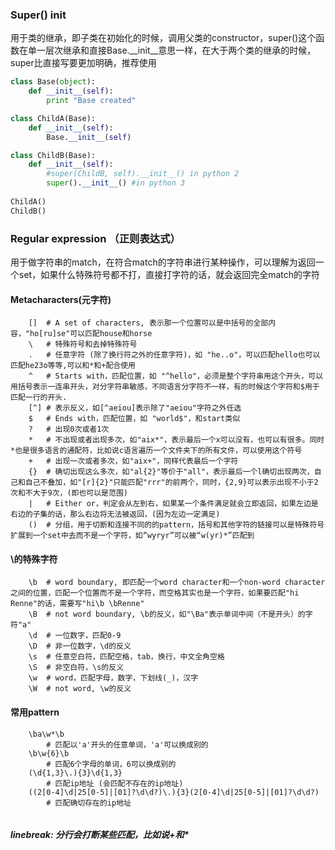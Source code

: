### Super() init
用于类的继承，即子类在初始化的时候，调用父类的constructor，super()这个函数在单一层次继承和直接Base.\_\_init\_\_意思一样，在大于两个类的继承的时候，super比直接写要更加明确，推荐使用
```python
class Base(object):
    def __init__(self):
        print "Base created"

class ChildA(Base):
    def __init__(self):
        Base.__init__(self)

class ChildB(Base):
    def __init__(self):
        #super(ChildB, self).__init__() in python 2
        super().__init__() #in python 3
        
ChildA() 
ChildB()
```

### Regular expression （正则表达式）
用于做字符串的match，在符合match的字符串进行某种操作，可以理解为返回一个set，如果什么特殊符号都不打，直接打字符的话，就会返回完全match的字符
#### Metacharacters(元字符)
```
    []	# A set of characters, 表示那一个位置可以是中括号的全部内容，"ho[ru]se"可以匹配house和horse
    \	# 特殊符号和去掉特殊符号
    .	# 任意字符 (除了换行符之外的任意字符)，如 "he..o"，可以匹配hello也可以匹配he23o等等,可以和*和+配合使用
    ^	# Starts with，匹配位置，如 "^hello"，必须是整个字符串用这个开头，可以用括号表示一连串开头，对分字符串敏感，不同语言分字符不一样，有的时候这个字符和$用于匹配一行的开头.
    [^] # 表示反义，如[^aeiou]表示除了"aeiou"字符之外任选
    $	# Ends with，匹配位置，如 "world$"，和start类似
    ?   # 出现0次或者1次
    *   # 不出现或者出现多次，如"aix*"，表示最后一个x可以没有，也可以有很多。同时*也是很多语言的通配符，比如说c语言遍历一个文件夹下的所有文件，可以使用这个符号
    +   # 出现一次或者多次，如"aix+"，同样代表最后一个字符
    {}  # 确切出现这么多次，如"al{2}"等价于"all"，表示最后一个l确切出现两次，自己和自己不叠加，如"[r]{2}"只能匹配"rrr"的前两个，同时，{2,9}可以表示出现不小于2次和不大于9次，(即也可以是范围)
    |	# Either or，判定会从左到右，如果某一个条件满足就会立即返回，如果左边是右边的子集的话，那么右边将无法被返回，(因为左边一定满足)
    ()  # 分组，用于切断和连接不同的的pattern，括号和其他字符的链接可以是特殊符号扩展到一个set中去而不是一个字符，如“wyryr”可以被“w(yr)*”匹配到
```

#### \的特殊字符
```
    \b  # word boundary, 即匹配一个word character和一个non-word character之间的位置，匹配一个位置而不是一个字符，而空格其实也是一个字符，如果要匹配"hi Renne"的话，需要写"hi\b \bRenne"
    \B  # not word boundary, \b的反义，如"\Ba"表示单词中间（不是开头）的字符"a"
    \d  # 一位数字，匹配0-9
    \D  # 非一位数字，\d的反义
    \s  # 任意空白符，匹配空格，tab，换行，中文全角空格
    \S  # 非空白符，\s的反义
    \w  # word，匹配字母，数字，下划线(_)，汉字
    \W  # not word, \w的反义
```
#### 常用pattern
```
    \ba\w*\b 
        # 匹配以'a'开头的任意单词，'a'可以换成别的
    \b\w{6}\b
        # 匹配6个字母的单词，6可以换成别的
    (\d{1,3}\.){3}\d{1,3}
        # 匹配ip地址 (会匹配不存在的ip地址)
    ((2[0-4]\d|25[0-5]|[01]?\d\d?)\.){3}(2[0-4]\d|25[0-5]|[01]?\d\d?)
        # 匹配确切存在的ip地址
        
```
##### linebreak: 分行会打断某些匹配，比如说+和*









